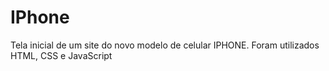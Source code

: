 # IPhone
Tela inicial de um site do novo modelo de celular IPHONE. Foram utilizados HTML, CSS e JavaScript
